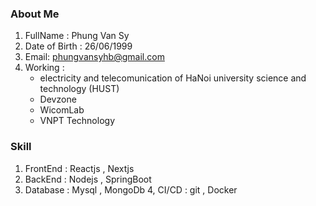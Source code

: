 ### About Me
  1. FullName : Phung Van Sy
  2. Date of Birth : 26/06/1999
  3. Email: phungvansyhb@gmail.com
  4. Working :  
        - electricity and telecomunication of HaNoi university science and technology (HUST)
        - Devzone
        - WicomLab
        - VNPT Technology
### Skill
  1. FrontEnd : Reactjs , Nextjs
  2. BackEnd : Nodejs , SpringBoot
  3. Database : Mysql , MongoDb
  4, CI/CD : git , Docker



